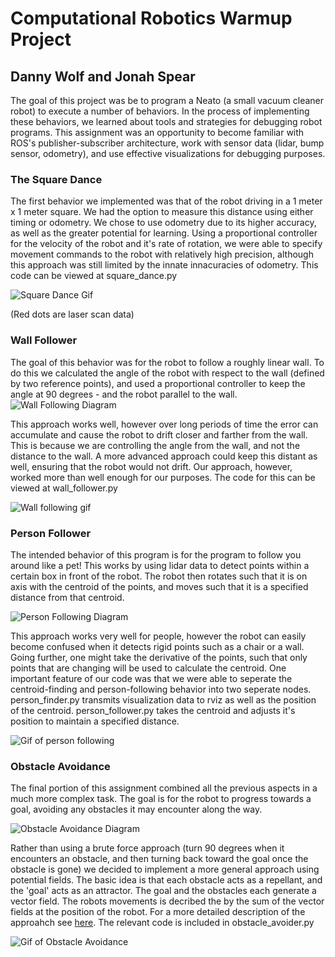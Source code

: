 # Computational Robotics Warmup Project
## Danny Wolf and Jonah Spear

The goal of this project was be to program a Neato (a small vacuum cleaner robot) to execute a number of behaviors. In the process of implementing these behaviors, we learned about tools and strategies for debugging robot programs. This assignment was an opportunity to become familiar with ROS's publisher-subscriber architecture, work with sensor data (lidar, bump sensor, odometry), and use effective visualizations for debugging purposes.

### The Square Dance

The first behavior we implemented was that of the robot driving in a 1 meter x 1 meter square. We had the option to measure this distance using either timing or odometry. We chose to use odometry due to its higher accuracy, as well as the greater potential for learning. Using a proportional controller for the velocity of the robot and it's rate of rotation, we were able to specify movement commands to the robot with relatively high precision, although this approach was still limited by the innate innacuracies of odometry. This code can be viewed at square_dance.py

![Square Dance Gif](https://github.com/wolfd/warmup_project_2017/blob/master/screenshots/square.gif)

(Red dots are laser scan data)

### Wall Follower

The goal of this behavior was for the robot to follow a roughly linear wall. To do this we calculated the angle of the robot with respect to the wall (defined by two reference points), and used a proportional controller to keep the angle at 90 degrees - and the robot parallel to the wall. 
![Wall Following Diagram](https://github.com/wolfd/warmup_project_2017/blob/master/rescources/SimpleWallFollowingDiagram.png)

This approach works well, however over long periods of time the error can accumulate and cause the robot to drift closer and farther from the wall. This is because we are controlling the angle from the wall, and not the distance to the wall. A more advanced approach could keep this distant as well, ensuring that the robot would not drift. Our approach, however, worked more than well enough for our purposes. The code for this can be viewed at wall_follower.py

![Wall following gif](https://github.com/wolfd/warmup_project_2017/blob/master/screenshots/wall-follower.gif)

### Person Follower

The intended behavior of this program is for the program to follow you around like a pet! This works by using lidar data to detect points within a certain box in front of the robot. The robot then rotates such that it is on axis with the centroid of the points, and moves such that it is a specified distance from that centroid. 

![Person Following Diagram](https://github.com/wolfd/warmup_project_2017/blob/master/rescources/PersonFollowing.png)

This approach works very well for people, however the robot can easily become confused when it detects rigid points such as a chair or a wall. Going further, one might take the derivative of the points, such that only points that are changing will be used to calculate the centroid. One important feature of our code was that we were able to seperate the centroid-finding and person-following behavior into two seperate nodes. person_finder.py transmits visualization data to rviz as well as the position of the centroid. person_follower.py takes the centroid and adjusts it's position to maintain a specified distance.

![Gif of person following](https://github.com/wolfd/warmup_project_2017/blob/master/screenshots/person-follower.gif)

### Obstacle Avoidance

The final portion of this assignment combined all the previous aspects in a much more complex task. The goal is for the robot to progress towards a goal, avoiding any obstacles it may encounter along the way. 

![Obstacle Avoidance Diagram](https://github.com/wolfd/warmup_project_2017/blob/master/rescources/ObstacleAvoidance.png) 

Rather than using a brute force approach (turn 90 degrees when it encounters an obstacle, and then turning back toward the goal once the obstacle is gone) we decided to implement a more general approach using potential fields. The basic idea is that each obstacle acts as a repellant, and the 'goal' acts as an attractor. The goal and the obstacles each generate a vector field. The robots movements is decribed the by the sum of the vector fields at the position of the robot. For a more detailed description of the approahch see [here](http://phoenix.goucher.edu/~jillz/cs325_robotics/goodrich_potential_fields.pdf). The relevant code is included in obstacle_avoider.py

![Gif of Obstacle Avoidance](https://github.com/wolfd/warmup_project_2017/blob/master/screenshots/obstacle_avoider.gif)


